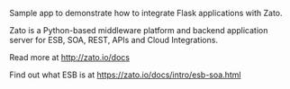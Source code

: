 Sample app to demonstrate how to integrate Flask applications with Zato.

Zato is a Python-based middleware platform and backend application server for ESB, SOA, REST, APIs and Cloud Integrations.

Read more at http://zato.io/docs

Find out what ESB is at https://zato.io/docs/intro/esb-soa.html 
